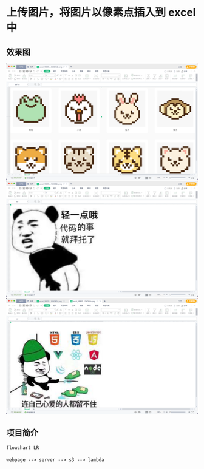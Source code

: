 # 上传图片，将图片以像素点插入到 excel 中

## 效果图

![img](screenshots/WX20230531-171143@2x.png)
![img](screenshots/WX20230531-171722@2x.png)
![img](screenshots/WX20230531-171841@2x.png)

## 项目简介

```mermaid
flowchart LR

webpage --> server --> s3 --> lambda

```

